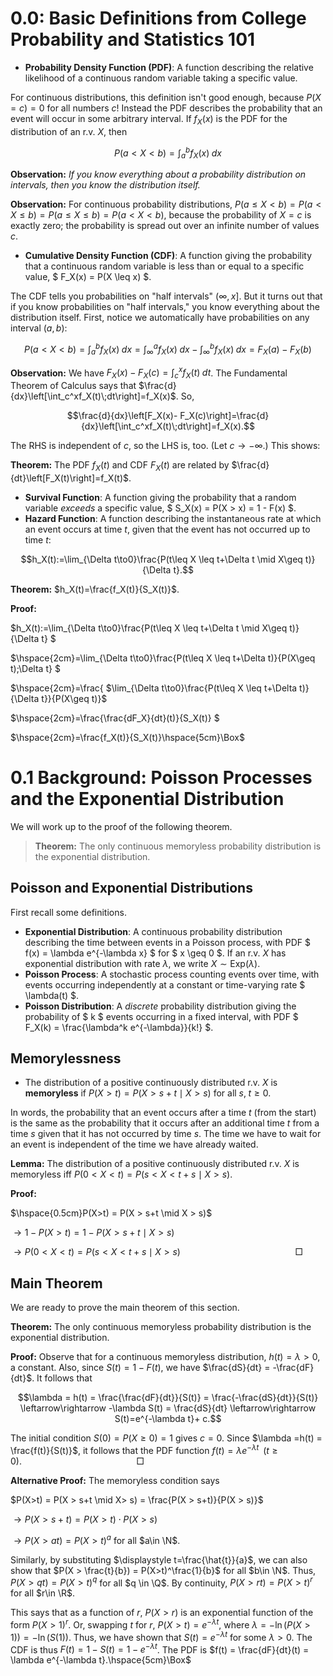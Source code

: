 # 0.0: Basic Definitions from College Probability and Statistics 101


- **Probability Density Function (PDF)**: A function describing the relative likelihood of a continuous random variable taking a specific value.  

For continuous distributions, this definition isn't good enough, because $P(X=c)=0$ for all numbers $c$! Instead the PDF describes the probability that an event will occur in some arbitrary interval. If $f_X(x)$ is the PDF for the distribution of an r.v. $X$, then

```math
P(a<X<b)=\int_a^bf_X(x)\;dx
```

**Observation:** *If you know everything about a probability distribution on intervals, then you know the distribution itself.*

**Observation:** For continuous probability distributions, $P(a\leq X<b)=P(a<X\leq b)=P(a\leq X \leq b)=P(a<X<b)$, because the probability of $X=c$ is exactly zero; the probability is spread out over an infinite number of values $c$.



- **Cumulative Density Function (CDF)**: A function giving the probability that a continuous random variable is less than or equal to a specific value, $ F_X(x) = P(X \leq x) $.  

The CDF tells you probabilities on "half intervals" $(\infty, x]$. But it turns out that if you know probabilities on "half intervals," you know everything about the distribution itself. First, notice we automatically have probabilities on any interval $(a, b)$:

```math
P(a<X<b)=\int_a^bf_X(x)\;dx=\int_\infty^af_X(x)\;dx-\int_\infty^bf_X(x)\;dx=F_X(a)-F_X(b)
```

**Observation:** We have $F_X(x)- F_X(c)=\int_c^xf_X(t)\;dt$. The Fundamental Theorem of Calculus says that $\frac{d}{dx}\left[\int_c^xf_X(t)\;dt\right]=f_X(x)$. So,

```math
\frac{d}{dx}\left[F_X(x)- F_X(c)\right]=\frac{d}{dx}\left[\int_c^xf_X(t)\;dt\right]=f_X(x).
```

The RHS is independent of $c$, so the LHS is, too. (Let $c\to -\infty$.) This shows:

**Theorem:** The PDF $f_X(t)$ and CDF $F_X(t)$ are related by $\frac{d}{dt}\left[F_X(t)\right]=f_X(t)$.



- **Survival Function**: A function giving the probability that a random variable *exceeds* a specific value, $ S_X(x) = P(X > x) = 1 - F(x) $.  
- **Hazard Function**: A function describing the instantaneous rate at which an event occurs at time $t$, given that the event has not occurred up to time $t$:

```math
h_X(t):=\lim_{\Delta t\to0}\frac{P(t\leq X \leq t+\Delta t \mid X\geq t)}{\Delta t}.
```

**Theorem:** $h_X(t)=\frac{f_X(t)}{S_X(t)}$.

**Proof:**

$h_X(t):=\lim_{\Delta t\to0}\frac{P(t\leq X \leq t+\Delta t \mid X\geq t)}{\Delta t} $ 

$\hspace{2cm}=\lim_{\Delta t\to0}\frac{P(t\leq X \leq t+\Delta t)}{P(X\geq t)\;\Delta t} $

$\hspace{2cm}=\frac{
$\lim_{\Delta t\to0}\frac{P(t\leq X \leq t+\Delta t)}{\Delta t}}{P(X\geq t)}$

$\hspace{2cm}=\frac{\frac{dF_X}{dt}(t)}{S_X(t)} $

$\hspace{2cm}=\frac{f_X(t)}{S_X(t)}\hspace{5cm}\Box$

# 0.1 Background: Poisson Processes and the Exponential Distribution

We will work up to the proof of the following theorem.

> **Theorem:** The only continuous memoryless probability distribution is the exponential distribution.

## Poisson and Exponential Distributions

First recall some definitions.

- **Exponential Distribution**: A continuous probability distribution describing the time between events in a Poisson process, with PDF $ f(x) = \lambda e^{-\lambda x} $ for $ x \geq 0 $.  If an r.v. $X$ has exponential distribution with rate $\lambda$, we write $X \sim \text{Exp}(\lambda)$.
- **Poisson Process**: A stochastic process counting events over time, with events occurring independently at a constant or time-varying rate $ \lambda(t) $.  
- **Poisson Distribution**: A *discrete* probability distribution giving the probability of $ k $ events occurring in a fixed interval, with PDF $ F_X(k) = \frac{\lambda^k e^{-\lambda}}{k!} $.  

## Memorylessness

 - The distribution of a positive continuously distributed r.v. $X$ is **memoryless** if $P(X>t) = P(X > s+t \mid X > s)$ for all $s,\; t\geq 0$.

In words, the probability that an event occurs after a time $t$ (from the start) is the same as the probability that it occurs after an additional time $t$ from a time $s$ given that it has not occurred by time $s$. The time we have to wait for an event is independent of the time we have already waited.

**Lemma:** The distribution of a positive continuously distributed r.v. $X$ is memoryless iff $P(0< X < t) = P(s< X < t+s \mid X > s)$.

**Proof:**  

$\hspace{0.5cm}P(X>t) = P(X > s+t \mid X > s)$

$\to 1-P(X>t) = 1-P(X > s+t \mid X > s)$
	

$\to P(0< X < t) = P(s< X < t+s \mid X > s) \hspace{5cm}\Box$



## Main Theorem

We are ready to prove the main theorem of this section.

**Theorem:** The only continuous memoryless probability distribution is the exponential distribution.

**Proof:**  Observe that for a continuous memoryless distribution, $h(t)=\lambda>0$, a constant. Also, since $S(t)=1-F(t)$, we have $\frac{dS}{dt} = -\frac{dF}{dt}$. It follows that 

```math
\lambda = h(t) = \frac{\frac{dF}{dt}}{S(t)} = \frac{-\frac{dS}{dt}}{S(t)} \leftarrow\rightarrow  -\lambda S(t) = \frac{dS}{dt} \leftarrow\rightarrow S(t)=e^{-\lambda t}+ c.
```

The initial condition $S(0)=P(X\geq 0) = 1$ gives $c=0$. Since $\lambda =h(t) = \frac{f(t)}{S(t)}$, it follows that the PDF function $f(t) = \lambda e^{-\lambda t}\;\;(t\geq 0). \hspace{5cm}\Box$

**Alternative Proof:** The memoryless condition says

$P(X>t) = P(X > s+t \mid X> s) = \frac{P(X > s+t)}{P(X > s)}$

$\to P(X > s+t) = P(X>t)\cdot P(X>s)$

$\to P(X > at) = P(X>t)^a$ for all $a\in \N$.

Similarly, by substituting $\displaystyle t=\frac{\hat{t}}{a}$, we can also show that $P(X > \frac{t}{b}) = P(X>t)^\frac{1}{b}$ for all $b\in \N$. Thus, $P(X > qt) = P(X>t)^q$ for all $q \in \Q$. By continuity,  $P(X > rt) = P(X>t)^r$ for all $r\in \R$.

This says that as a function of $r$, $P(X>r)$ is an exponential function of the form $P(X>1)^r$.  Or, swapping $t$ for $r$, $P(X>t) = e^{-\lambda t}$, where $\lambda = - \ln(P(X>1)) = -\ln(S(1))$. Thus, we have shown that $S(t) = e^{-\lambda t}$ for some $\lambda > 0$. The CDF is thus $F(t) = 1 - S(t) = 1 - e^{-\lambda t}$. The PDF is $f(t) = \frac{dF}{dt}(t) = \lambda e^{-\lambda t}.\hspace{5cm}\Box$



